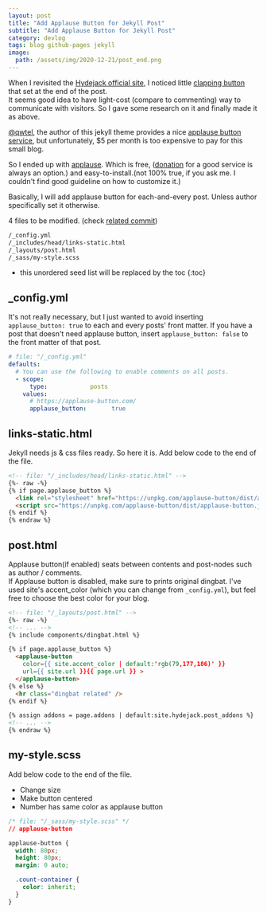 ```yaml
---
layout: post
title: "Add Applause Button for Jekyll Post"
subtitle: "Add Applause Button for Jekyll Post"
category: devlog
tags: blog github-pages jekyll
image:
  path: /assets/img/2020-12-21/post_end.png
---
```


When I revisited the [Hydejack official site](https://hydejack.com/showcase/lazyren/), I noticed little [clapping button](https://help.medium.com/hc/en-us/articles/115011350967-Claps) that set at the end of the post.<br>
It seems good idea to have light-cost (compare to commenting) way to communicate with visitors. So I gave some research on it and finally made it as above.

<!--more-->

[@qwtel](https://github.com/qwtelhttps://github.com/qwtel), the author of this jekyll theme provides a nice [applause button service](https://getclaps.dev/), but unfortunately, $5 per month is too expensive to pay for this small blog.

So I ended up with [applause](https://applause-button.com/). Which is free, ([donation](https://opencollective.com/applause-button) for a good service is always an option.) and easy-to-install.(not 100% true, if you ask me. I couldn't find good guideline on how to customize it.)

Basically, I will add applause button for each-and-every post. Unless author specifically set it otherwise.<br>

4 files to be modified. (check [related commit](https://github.com/LazyRen/LazyRen.github.io/commit/346f496d80243fcfbd0f24b47daa10078efe954f))

```default
/_config.yml
/_includes/head/links-static.html
/_layouts/post.html
/_sass/my-style.scss
```

* this unordered seed list will be replaced by the toc
{:toc}

## _config.yml

It's not really necessary, but I just wanted to avoid inserting `applause_button: true` to each and every posts' front matter.
If you have a post that doesn't need applause button, insert `applause_button: false` to the front matter of that post.

```yaml
# file: "/_config.yml"
defaults:
  # You can use the following to enable comments on all posts.
  - scope:
      type:            posts
    values:
      # https://applause-button.com/
      applause_button:       true
```

## links-static.html

Jekyll needs js & css files ready. So here it is. Add below code to the end of the file.

```html
<!-- file: "/_includes/head/links-static.html" -->
{%- raw -%}
{% if page.applause_button %}
  <link rel="stylesheet" href="https://unpkg.com/applause-button/dist/applause-button.css">
  <script src="https://unpkg.com/applause-button/dist/applause-button.js"></script>
{% endif %}
{% endraw %}
```

## post.html

Applause button(if enabled) seats between contents and post-nodes such as author / comments.<br>
If Applause button is disabled, make sure to prints original dingbat. I've used site's accent_color (which you can change from `_config.yml`), but feel free to choose the best color for your blog.

```html
<!-- file: "/_layouts/post.html" -->
{%- raw -%}
<!-- ... -->
{% include components/dingbat.html %}

{% if page.applause_button %}
  <applause-button
    color={{ site.accent_color | default:'rgb(79,177,186)' }}
    url={{ site.url }}{{ page.url }} >
  </applause-button>
{% else %}
  <hr class="dingbat related" />
{% endif %}

{% assign addons = page.addons | default:site.hydejack.post_addons %}
<!-- ... -->
{% endraw %}
```

## my-style.scss

Add below code to the end of the file.

* Change size
* Make button centered
* Number has same color as applause button

```css
/* file: "/_sass/my-style.scss" */
// applause-button

applause-button {
  width: 80px;
  height: 80px;
  margin: 0 auto;

  .count-container {
    color: inherit;
  }
}
```
